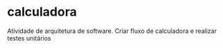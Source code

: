 # calculadora
Atividade de arquitetura de software. Criar fluxo de calculadora e realizar testes unitários

